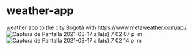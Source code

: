 # weather-app
weather app to the city Bogotá with https://www.metaweather.com/api/
![Captura de Pantalla 2021-03-17 a la(s) 7 02 07 p  m](https://user-images.githubusercontent.com/67012731/111553960-6b781800-8753-11eb-9491-a6f9d549b202.png)
![Captura de Pantalla 2021-03-17 a la(s) 7 02 14 p  m](https://user-images.githubusercontent.com/67012731/111553970-6fa43580-8753-11eb-9b21-f7b8652045aa.png)


